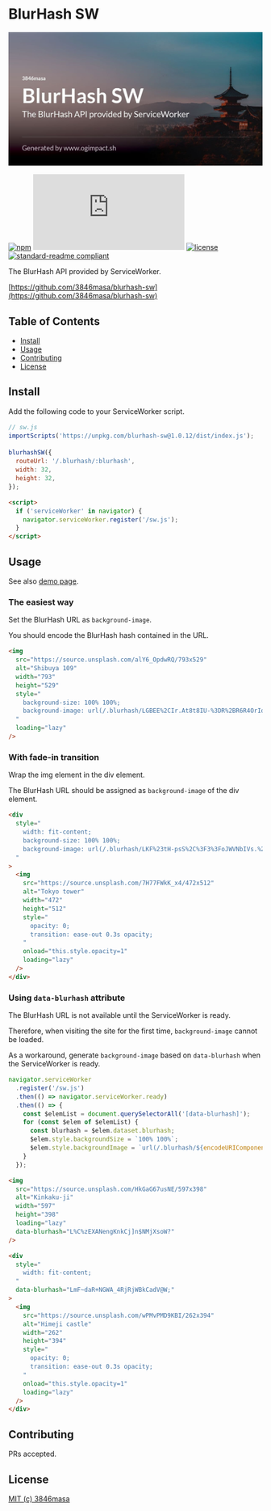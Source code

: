 # BlurHash SW

<img
  src="./assets/banner.jpg"
  alt="BlurHash SW"
  data-hidden
/>

<!--
<div
  class="image-wrapper"
  style="
    width: -moz-fit-content;
    width: fit-content;
    background-color: #5A5E64;
    border-radius: 8px;
    overflow: hidden;
    margin: 0 auto 16px;
  "
  data-blurhash="LKBg9{^jWBWV.Twwj[of57IUs:of"
>
  <img
    src="https://deelay.me/1000/https://3846masa.github.io/blurhash-sw/assets/banner.jpg"
    alt="BlurHash SW"
    width="1200"
    height="630"
    style="
      width: 600px;
      height: auto;
      margin: auto;
      opacity: 0;
      transition: ease-out 0.3s opacity;
    "
    onload="this.style.opacity=1"
    loading="lazy"
  />
</div>
-->

[![npm](https://flat.badgen.net/npm/v/blurhash-sw)](https://www.npmjs.com/package/blurhash-sw)
[![filesize](https://flat.badgen.net/badgesize/gzip/file-url/unpkg.com/blurhash-sw@1.0.12/dist/index.js)](https://unpkg.com/blurhash-sw@1.0.12/dist/index.js)
[![license](https://flat.badgen.net/badge/license/MIT/blue)](https://3846masa.mit-license.org)
[![standard-readme compliant](https://flat.badgen.net/badge/readme%20style/standard/green)](https://github.com/RichardLitt/standard-readme)

The BlurHash API provided by ServiceWorker.

[https://github.com/3846masa/blurhash-sw](https://github.com/3846masa/blurhash-sw)

## Table of Contents

- [Install](#install)
- [Usage](#usage)
- [Contributing](#contributing)
- [License](#license)

## Install

Add the following code to your ServiceWorker script.

```js
// sw.js
importScripts('https://unpkg.com/blurhash-sw@1.0.12/dist/index.js');

blurhashSW({
  routeUrl: '/.blurhash/:blurhash',
  width: 32,
  height: 32,
});
```

```html
<script>
  if ('serviceWorker' in navigator) {
    navigator.serviceWorker.register('/sw.js');
  }
</script>
```

## Usage

See also [demo page](https://3846masa.github.io/blurhash-sw/).

### The easiest way

Set the BlurHash URL as `background-image`.

You should encode the BlurHash hash contained in the URL.

```html
<img
  src="https://source.unsplash.com/alY6_OpdwRQ/793x529"
  alt="Shibuya 109"
  width="793"
  height="529"
  style="
    background-size: 100% 100%;
    background-image: url(/.blurhash/LGBEE%2CIr.At8t8IU-%3DR%2BR6R4OrIo);
  "
  loading="lazy"
/>
```

<!--
<img
  src="https://deelay.me/3000/https://source.unsplash.com/alY6_OpdwRQ/793x529"
  alt="Shibuya 109"
  width="793"
  height="529"
  style="
    width: 400px;
    height: auto;
    background-color: #0c5973;
    background-size: 100% 100%;
    background-image: url(/.blurhash/LGBEE%2CIr.At8t8IU-%3DR%2BR6R4OrIo);
    color: transparent;
    margin: auto;
  "
  loading="lazy"
/>
-->

### With fade-in transition

Wrap the img element in the div element.

The BlurHash URL should be assigned as `background-image` of the div element.

```html
<div
  style="
    width: fit-content;
    background-size: 100% 100%;
    background-image: url(/.blurhash/LKF%23tH-psS%2C%3F3%3FoJWVNbIVs.%24*n%24);
  "
>
  <img
    src="https://source.unsplash.com/7H77FWkK_x4/472x512"
    alt="Tokyo tower"
    width="472"
    height="512"
    style="
      opacity: 0;
      transition: ease-out 0.3s opacity;
    "
    onload="this.style.opacity=1"
    loading="lazy"
  />
</div>
```

<!--
<div
  class="image-wrapper"
  style="
    width: -moz-fit-content;
    width: fit-content;
    background-color: #0c738c;
    background-size: 100% 100%;
    background-image: url(/.blurhash/LKF%23tH-psS%2C%3F3%3FoJWVNbIVs.%24*n%24);
    margin: auto;
  "
>
  <img
    src="https://deelay.me/3000/https://source.unsplash.com/7H77FWkK_x4/472x512"
    alt="Tokyo tower"
    width="472"
    height="512"
    style="
      width: 300px;
      height: auto;
      opacity: 0;
      transition: ease-out 0.3s opacity;
    "
    onload="this.style.opacity=1"
    loading="lazy"
  />
</div>
-->

### Using `data-blurhash` attribute

The BlurHash URL is not available until the ServiceWorker is ready.

Therefore, when visiting the site for the first time, `background-image` cannot be loaded.

As a workaround, generate `background-image` based on `data-blurhash` when the ServiceWorker is ready.

```js
navigator.serviceWorker
  .register('/sw.js')
  .then(() => navigator.serviceWorker.ready)
  .then(() => {
    const $elemList = document.querySelectorAll('[data-blurhash]');
    for (const $elem of $elemList) {
      const blurhash = $elem.dataset.blurhash;
      $elem.style.backgroundSize = `100% 100%`;
      $elem.style.backgroundImage = `url(/.blurhash/${encodeURIComponent(blurhash)})`;
    }
  });
```

```html
<img
  src="https://source.unsplash.com/HkGaG67usNE/597x398"
  alt="Kinkaku-ji"
  width="597"
  height="398"
  loading="lazy"
  data-blurhash="L%C%zEXANengKnkCj]n$NMjXsoW?"
/>
```

<!--
<img
  src="https://deelay.me/3000/https://source.unsplash.com/HkGaG67usNE/597x398"
  alt="Kinkaku-ji"
  width="597"
  height="398"
  style="
    width: 400px;
    height: auto;
    background-color: #0c8cd9;
    color: transparent;
    margin: auto;
  "
  loading="lazy"
  data-blurhash="L%C%zEXANengKnkCj]n$NMjXsoW?"
/>
-->

```html
<div
  style="
    width: fit-content;
  "
  data-blurhash="LmF~daR+NGWA_4RjRjWBkCadV@W;"
>
  <img
    src="https://source.unsplash.com/wPMvPMD9KBI/262x394"
    alt="Himeji castle"
    width="262"
    height="394"
    style="
      opacity: 0;
      transition: ease-out 0.3s opacity;
    "
    onload="this.style.opacity=1"
    loading="lazy"
  />
</div>
```

<!--
<div
  class="image-wrapper"
  style="
    width: -moz-fit-content;
    width: fit-content;
    background-color: #262626;
    margin: auto;
  "
  data-blurhash="LmF~daR+NGWA_4RjRjWBkCadV@W;"
>
  <img
    src="https://deelay.me/3000/https://source.unsplash.com/wPMvPMD9KBI/262x394"
    alt="Himeji castle"
    width="262"
    height="394"
    style="
      width: 300px;
      height: auto;
      opacity: 0;
      transition: ease-out 0.3s opacity;
    "
    onload="this.style.opacity=1"
    loading="lazy"
  />
</div>
-->

## Contributing

PRs accepted.

## License

[MIT (c) 3846masa](https://3846masa.mit-license.org)
